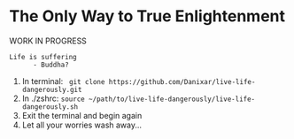 # The Only Way to True Enlightenment
WORK IN PROGRESS

```
Life is suffering
      - Buddha?
```

1. In terminal: ``` git clone https://github.com/Danixar/live-life-dangerously.git```
2. In ./zshrc: ```source ~/path/to/live-life-dangerously/live-life-dangerously.sh```
3. Exit the terminal and begin again
4. Let all your worries wash away...
